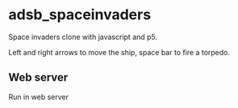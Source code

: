 # adsb_spaceinvaders
Space invaders clone with javascript and p5.

Left and right arrows to move the ship, space bar to fire a torpedo.

## Web server

Run in web server
